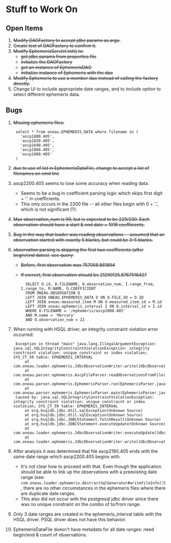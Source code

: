 Stuff to Work On
===================

Open Items
-------------------
1. <del>Modify DAOFactory to accept jdbc params as args.</del>
2. <del>Create test of DAOFactory to confirm it.</del>
3. <del>Modify EphemerisServlet.init() to:</del>
    * <del>get jdbc params from properties file</del>
    * <del>initialize the DAOFactory</del>
    * <del>get an instance of EphemerisDAO</del>
    * <del>initialize instance of Ephemeris with the dao</del>
4. <del>Modify Ephemeris to use a member dao instead of calling the factory directly.</del>
5. Change UI to include appropriate date ranges, and to include option to select different ephemeris data.

Bugs
-------------------
1. <del>Missing ephemeris files:</del>

        select * from oneau.EPHEMERIS_DATA where filename in (
          'ascp1800.405',
          'ascp1820.405',
          'ascp1840.405',
          'ascp1860.405',
          'ascp1880.405'
        )
2. <del>due to use of list in EphemerisDataFile, change to accept a list of filenames on cmd line</del>
3. ascp2200.405 seems to lose some accuracy when reading data.
    * Seems to be a bug in coefficient parsing logic which skips first digit + '.' in coefficients. 
    * This only occurs in the 2200 file -- all other files begin with 0 + '.', which is not significant (?).
4. <del>Max observation_num is 99, but is expected to be 229/230.  Each observation should have a start & end date + 1018 coefficients.</del>
5. <del>Bug in the way that loader was reading observations -- assumed that an observation started with exactly 5 blanks, but could be 3-5 blanks.</del>
6. <del>observation parsing is skipping the first two coefficients (after begin/end dates).  see query:</del>
    * <del>Before, first observation was 757058.861894</del>
    * <del>If correct, first observation should be 21290125.8767516427</del>

            SELECT O.id, D.FILENAME, O.observation_num, I.range_from, I.range_to, M.NAME, O.COEFFICIENT
            FROM ONEAU.OBSERVATION O
            LEFT JOIN ONEAU.EPHEMERIS_DATA D ON O.FILE_ID = D.ID 
            LEFT JOIN oneau.measured_item M ON O.measured_item_id = M.id
            LEFT JOIN oneau.ephemeris_interval I ON O.interval_id = I.id
            WHERE D.FILENAME = '/ephemeris/ascp2000.405'
            AND M.name = 'Mercury'
            AND O.observation_num = 22
7. When running with HSQL driver, an integrity constraint violation error occurred:

        Exception in thread "main" java.lang.IllegalArgumentException: java.sql.SQLIntegrityConstraintViolationException: integrity constraint violation: unique constraint or index violation; SYS_CT_59 table: EPHEMERIS_INTERVAL
            at com.oneau.loader.ephemeris.JdbcObservationWriter.write(JdbcObservationWriter.java:113)
            at com.oneau.parser.ephemeris.AscpFileParser.readObservationsFromFile(AscpFileParser.java:59)
            at com.oneau.parser.ephemeris.EphemerisParser.run(EphemerisParser.java:79)
            at com.oneau.parser.ephemeris.EphemerisParser.main(EphemerisParser.java:40)
        Caused by: java.sql.SQLIntegrityConstraintViolationException: integrity constraint violation: unique constraint or index violation; SYS_CT_59 table: EPHEMERIS_INTERVAL
            at org.hsqldb.jdbc.Util.sqlException(Unknown Source)
            at org.hsqldb.jdbc.Util.sqlException(Unknown Source)
            at org.hsqldb.jdbc.JDBCStatement.fetchResult(Unknown Source)
            at org.hsqldb.jdbc.JDBCStatement.executeUpdate(Unknown Source)
            at com.oneau.loader.ephemeris.JdbcObservationWriter.executeUpdate(JdbcObservationWriter.java:118)
            at com.oneau.loader.ephemeris.JdbcObservationWriter.write(JdbcObservationWriter.java:107)
8. After analysis it was determined that file ascp2180.405 ends with the same date range which ascp2200.405 begins with.
    * It's not clear how to proceed with that.  Even though the application should be able to link up the observations with a preexisting date range (see: `com.oneau.loader.ephemeris.AbstractSqlGenerator#writeFileInfo()`), there are no other circumstances in the ephemeris files where there are duplicate date ranges.
    * This also did not occur with the postgresql jdbc driver since there was no unique constraint on the combo of to/from range.
9. Only 3 date ranges are created in the ephemeris_interval table with the HSQL driver.  PSQL driver does not have this behavior.
10. EphemerisDataFile doesn't have metadata for all date ranges: need begin/end & count of observations.

